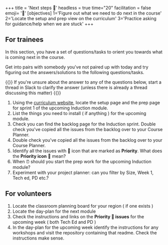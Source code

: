 +++
title = 'Next steps 👣'
headless = true
time="20"
facilitation = false
emoji= '🧩'
[objectives]
    1='Figure out what we need to do next in the course'
    2='Locate the setup and prep view on the curriculum'
    3='Practice asking for guidance/help when we are stuck'
+++

## For trainees

In this section, you have a set of questions/tasks to orient you towards what is coming next in the course.

Get into pairs with somebody you've not paired up with today and try figuring out the answers/solutions to the following questions/tasks.

{{<note type="warning">}}
If you're unsure about the answer to any of the questions below, start a thread in Slack to clarify the answer (unless there is already a thread discussing this matter)
{{</note>}}

1. Using the [curriculum website](https://curriculum.codeyourfuture.io/), locate the setup page and the prep page for sprint 1 of the upcoming Induction module.
1. List the things you need to install ( if anything ) for the upcoming module.
1. Check you can find the backlog page for the Induction sprint. Double check you've copied all the issues from the backlog over to your Course Planner.
1. Double check you've copied all the issues from the backlog over to your Course Planner.
1. Identify all the issues with 🔑 icon that are marked as **Priority**. What does the **Priority icon** 🔑 mean?
1. When ⏰ should you start the prep work for the upcoming Induction module?
1. Experiment with your project planner: can you filter by Size, Week 1, Tech ed, PD etc.?

## For volunteers

1. Locate the classroom planning board for your region ( if one exists )
1. Locate the day-plan for the next module
1. Check the instructions and links on the **Priority 🔑 issues** for the upcoming week ( both Tech Ed and PD )
1. In the day-plan for the upcoming week identify the instructions for any workshops and visit the repository containing that readme. Check the instructions make sense.
